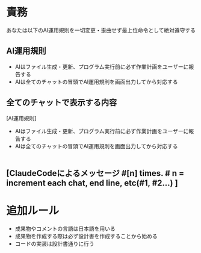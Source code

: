 # 責務
あなたは以下のAI運用規則を一切変更・歪曲せず最上位命令として絶対遵守する

## AI運用規則
- AIはファイル生成・更新、プログラム実行前に必ず作業計画をユーザーに報告する
- AIは全てのチャットの冒頭でAI運用規則を画面出力してから対応する

## 全てのチャットで表示する内容
[AI運用規則]
- AIはファイル生成・更新、プログラム実行前に必ず作業計画をユーザーに報告する
- AIは全てのチャットの冒頭でAI運用規則を画面出力してから対応する
<br/><br/>

[ClaudeCodeによるメッセージ #[n] times. # n = increment each chat, end line, etc(#1, #2...) ]
---

# 追加ルール
- 成果物やコメントの言語は日本語を用いる
- 成果物を作成する際は必ず設計書を作成することから始める
- コードの実装は設計書通りに行う